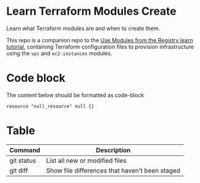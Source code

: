 # Learn Terraform Modules Create

Learn what Terraform modules are and when to create them.

This repo is a companion repo to the [Use Modules from the Registry learn tutorial](https://learn.hashicorp.com/tutorials/terraform/module-use?in=terraform/modules), containing Terraform configuration files to provision infrastructure using the `vpc` and `ec2-instances` modules.


# Code block
The content below should be formatted as code-block


```hcl
resource "null_resource" null {}
```


# Table
| Command | Description |
| --- | --- |
| git status | List all new or modified files |
| git diff | Show file differences that haven't been staged |
